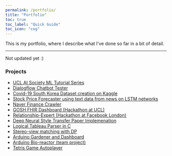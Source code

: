 ```yaml
---
permalink: /portfolio/
title: "Portfolio"
toc: true
toc_label: "Quick Guide"
toc_icon: "cog"
---
```

This is my portfolio, where I describe what I've done so far in a bit of detail.  

---

Not updated yet :)

### Projects
* [UCL AI Society ML Tutorial Series](https://github.com/UCLAIS/Machine-Learning-Tutorials)
* [Dialogflow Chatbot Tester](https://github.com/kimdanny/Dialogflow-chatbot-tester)
* [Covid-19 South Korea Dataset creation on Kaggle](https://www.kaggle.com/kimdanny/covid19-in-south-korea)
* [Stock Price Forecaster using text data from news on LSTM networks](https://github.com/kimdanny/Quant)
* [Naver Finance Crawler](https://github.com/kimdanny/Naver-Finance-Crawler)
* [GOSH FHIR Dashboard (Hackathon at UCL)](https://github.com/kimdanny/GOSH-FHIRworks2020-FHIR_Dashboard)
* [Relationship-Expert (Hackathon at Facebook London)](https://github.com/kimdanny/Relationship-Expert)
* [Deep Neural Style Transfer Paper Implemenation](https://github.com/kimdanny/Style-Transfer)
* [Logical Tableau Parser in C](https://github.com/kimdanny/Tableau-parser)
* [Stereo-view matching with DP](https://github.com/kimdanny/Stereo-Matching-with-Dynamic-Programming)
* [Arduino Gardener and Dashboard](https://github.com/kimdanny/Gardener-project-arduino-and-processing-)
* [Arduino Bio-reactor (team project)](https://github.com/kimdanny/CS-EEE-Bio-reactor)
* [Tetris Game Autoplayer](https://github.com/kimdanny/Tetris-Auto-player)